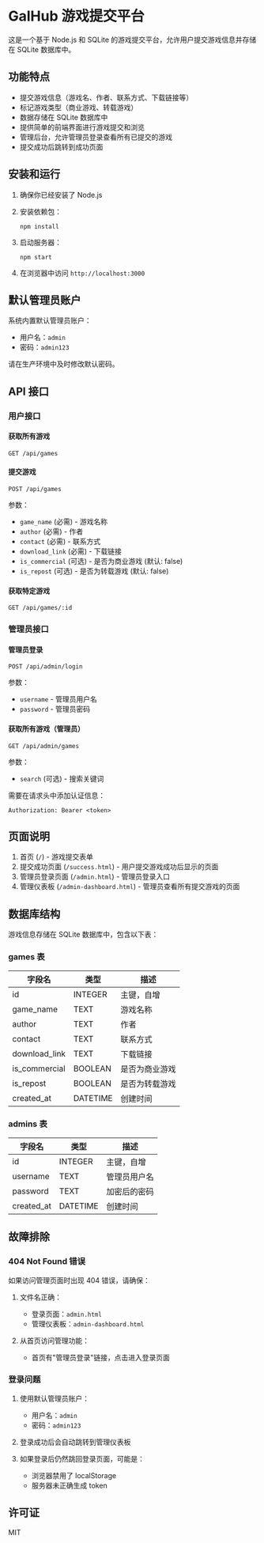 # GalHub 游戏提交平台

这是一个基于 Node.js 和 SQLite 的游戏提交平台，允许用户提交游戏信息并存储在 SQLite 数据库中。

## 功能特点

- 提交游戏信息（游戏名、作者、联系方式、下载链接等）
- 标记游戏类型（商业游戏、转载游戏）
- 数据存储在 SQLite 数据库中
- 提供简单的前端界面进行游戏提交和浏览
- 管理后台，允许管理员登录查看所有已提交的游戏
- 提交成功后跳转到成功页面

## 安装和运行

1. 确保你已经安装了 Node.js

2. 安装依赖包：
   ```
   npm install
   ```

3. 启动服务器：
   ```
   npm start
   ```

4. 在浏览器中访问 `http://localhost:3000`

## 默认管理员账户

系统内置默认管理员账户：
- 用户名：`admin`
- 密码：`admin123`

请在生产环境中及时修改默认密码。

## API 接口

### 用户接口

#### 获取所有游戏
```
GET /api/games
```

#### 提交游戏
```
POST /api/games
```

参数：
- `game_name` (必需) - 游戏名称
- `author` (必需) - 作者
- `contact` (必需) - 联系方式
- `download_link` (必需) - 下载链接
- `is_commercial` (可选) - 是否为商业游戏 (默认: false)
- `is_repost` (可选) - 是否为转载游戏 (默认: false)

#### 获取特定游戏
```
GET /api/games/:id
```

### 管理员接口

#### 管理员登录
```
POST /api/admin/login
```

参数：
- `username` - 管理员用户名
- `password` - 管理员密码

#### 获取所有游戏（管理员）
```
GET /api/admin/games
```

参数：
- `search` (可选) - 搜索关键词

需要在请求头中添加认证信息：
```
Authorization: Bearer <token>
```

## 页面说明

1. 首页 (`/`) - 游戏提交表单
2. 提交成功页面 (`/success.html`) - 用户提交游戏成功后显示的页面
3. 管理员登录页面 (`/admin.html`) - 管理员登录入口
4. 管理仪表板 (`/admin-dashboard.html`) - 管理员查看所有提交游戏的页面

## 数据库结构

游戏信息存储在 SQLite 数据库中，包含以下表：

### games 表

| 字段名 | 类型 | 描述 |
|--------|------|------|
| id | INTEGER | 主键，自增 |
| game_name | TEXT | 游戏名称 |
| author | TEXT | 作者 |
| contact | TEXT | 联系方式 |
| download_link | TEXT | 下载链接 |
| is_commercial | BOOLEAN | 是否为商业游戏 |
| is_repost | BOOLEAN | 是否为转载游戏 |
| created_at | DATETIME | 创建时间 |

### admins 表

| 字段名 | 类型 | 描述 |
|--------|------|------|
| id | INTEGER | 主键，自增 |
| username | TEXT | 管理员用户名 |
| password | TEXT | 加密后的密码 |
| created_at | DATETIME | 创建时间 |

## 故障排除

### 404 Not Found 错误

如果访问管理页面时出现 404 错误，请确保：

1. 文件名正确：
   - 登录页面：`admin.html`
   - 管理仪表板：`admin-dashboard.html`

2. 从首页访问管理功能：
   - 首页有"管理员登录"链接，点击进入登录页面

### 登录问题

1. 使用默认管理员账户：
   - 用户名：`admin`
   - 密码：`admin123`

2. 登录成功后会自动跳转到管理仪表板

3. 如果登录后仍然跳回登录页面，可能是：
   - 浏览器禁用了 localStorage
   - 服务器未正确生成 token

## 许可证

MIT